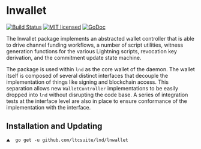 lnwallet
=========

[![Build Status](http://img.shields.io/travis/lightningnetwork/lnd.svg)](https://travis-ci.org/ltcsuite/lnd) 
[![MIT licensed](https://img.shields.io/badge/license-MIT-blue.svg)](https://github.com/ltcsuite/lnd/blob/master/LICENSE)
[![GoDoc](https://img.shields.io/badge/godoc-reference-blue.svg)](http://godoc.org/github.com/ltcsuite/lnd/lnwallet)

The lnwallet package implements an abstracted wallet controller that is able to
drive channel funding workflows, a number of script utilities, witness
generation functions for the various Lightning scripts, revocation key
derivation, and the commitment update state machine. 

The package is used within `lnd` as the core wallet of the daemon. The wallet
itself is composed of several distinct interfaces that decouple the
implementation of things like signing and blockchain access. This separation
allows new `WalletController` implementations to be easily dropped into
`lnd` without disrupting the code base. A series of integration tests at the
interface level are also in place to ensure conformance of the implementation
with the interface.


## Installation and Updating

```shell
⛰  go get -u github.com/ltcsuite/lnd/lnwallet
```
